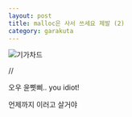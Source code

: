 ```yaml
---
layout: post
title: malloc은 사서 쓰세요 제발 (2)
category: garakuta
---
```


![기가차드](https://i.namu.wiki/i/t06akzpBadG48NJjyfP7rz1nezv2ckl7Gdy5la4GkgCDDg_0lAR0CjSpwd92Wh_U_zNY3juW4NQ7BDkTbjfCypqwFAF7ShKKJNCwAA8ADR4qI4vmEZfDGmXE7aFArVahbDkTZjw5Rtz9-J268Tm6Pg.webp)

//

오우 윤삣삐.. you idiot!

언제까지 이러고 살거야
